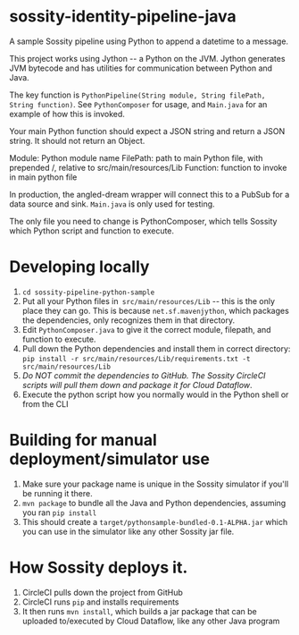 
# sossity-identity-pipeline-java

A sample Sossity pipeline using Python to append a datetime to a message.

This project works using Jython -- a Python on the JVM. Jython generates JVM bytecode and has utilities for communication between Python and Java.

The key function is `PythonPipeline(String module, String filePath, String function)`. See `PythonComposer` for usage, and `Main.java` for an example of how this is invoked.

Your main Python function should expect a JSON string and return a JSON string. It should not return an Object.

Module: Python module name
FilePath: path to main Python file, with prepended /, relative to src/main/resources/Lib
Function: function to invoke in main python file

In production, the angled-dream wrapper will connect this to a PubSub for a data source and sink. `Main.java` is only used for testing.

The only file you need to change is PythonComposer, which tells Sossity which Python script and function to execute.


# Developing locally

1. `cd sossity-pipeline-python-sample`
1. Put all your Python files in` src/main/resources/Lib` -- this is the only place they can go. This is because `net.sf.mavenjython`, which packages the dependencies, only recognizes them in that directory.
1. Edit `PythonComposer.java` to give it the correct module, filepath, and function to execute.
1. Pull down the Python dependencies and install them in correct directory: `pip install -r src/main/resources/Lib/requirements.txt -t src/main/resources/Lib`
1. *Do NOT commit the dependencies to GitHub. The Sossity CircleCI scripts will pull them down and package it for Cloud Dataflow*.
1. Execute the python script how you normally would in the Python shell or from the CLI

# Building for manual deployment/simulator use

1. Make sure your package name is unique in the Sossity simulator if you'll be running it there.
1. `mvn package` to bundle all the Java and Python dependencies, assuming you ran `pip install`
1. This should create a `target/pythonsample-bundled-0.1-ALPHA.jar` which you can use in the simulator like any other Sossity jar file.

# How Sossity deploys it.

1. CircleCI pulls down the project from GitHub
2. CircleCI runs `pip` and installs requirements
3. It then runs `mvn install`, which builds a jar package that can be uploaded to/executed by Cloud Dataflow, like any other Java program

